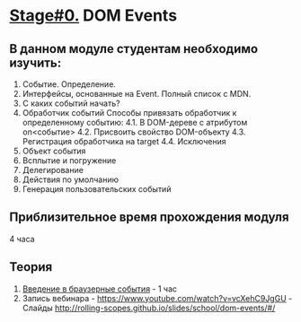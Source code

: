 # [Stage#0.](../../) DOM Events
## В данном модуле студентам необходимо изучить:
1. Событие. Определение.
2. Интерфейсы, основанные на Event. Полный список с MDN.
3. С каких событий начать?
4. Обработчик событий
        Способы привязать обработчик к определенному событию:
        4.1. В DOM-дереве c атрибутом on<cобытие>
        4.2. Присвоить свойство DOM-объекту
        4.3. Регистрация обработчика на target
        4.4. Исключения
5. Объект события
6. Всплытие и погружение
7. Делегирование
8. Действия по умолчанию
9. Генерация пользовательских событий

## Приблизительное время прохождения модуля
4 часа

## Теория 
1. [Введение в браузерные события](https://learn.javascript.ru/introduction-browser-events) - 1 час
2. Запись вебинара
        - https://www.youtube.com/watch?v=vcXehC9JgGU
        - Слайды http://rolling-scopes.github.io/slides/school/dom-events/#/





